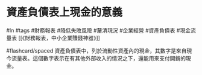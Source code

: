 # 資產負債表上現金的意義
#ln #tags #財務報表 #降低失敗風險 #釐清現況 #企業經營 #資產負債表 #現金流量表
[[《財務報表，中小企業賺錢神器》]]

#flashcard/spaced 
資產負債表中，列於流動性資產內的現金，其數字是來自現今流量表。這個數字表示在有其他外部收入的情況之下，還能用來支付開銷的現金。
